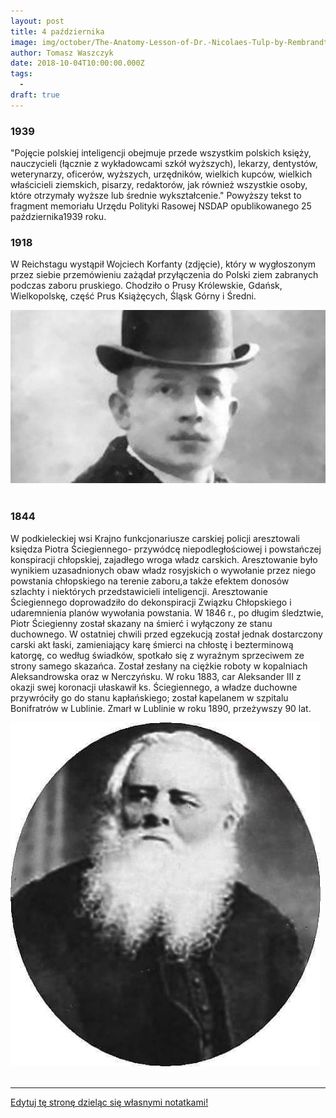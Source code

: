 ```yaml
---
layout: post
title: 4 października
image: img/october/The-Anatomy-Lesson-of-Dr.-Nicolaes-Tulp-by-Rembrandt.jpg
author: Tomasz Waszczyk
date: 2018-10-04T10:00:00.000Z
tags:
  - 
draft: true
---
```


### 1939

"Pojęcie polskiej inteligencji obejmuje
przede wszystkim polskich księży, nauczycieli (łącznie z wykładowcami szkół wyższych), lekarzy, dentystów, weterynarzy, oficerów, wyższych, urzędników, wielkich kupców, wielkich właścicieli ziemskich, pisarzy, redaktorów, jak również wszystkie osoby, które otrzymały wyższe lub średnie wykształcenie."
Powyższy tekst to fragment memoriału Urzędu Polityki Rasowej NSDAP opublikowanego 25 października1939 roku.

### 1918

W Reichstagu wystąpił Wojciech Korfanty (zdjęcie), który w wygłoszonym przez siebie przemówieniu zażądał przyłączenia do Polski ziem zabranych podczas zaboru pruskiego. Chodziło o Prusy Królewskie, Gdańsk, Wielkopolskę, część Prus Książęcych,  Śląsk Górny i Średni.

<img src="./img/october/korfanty.jpg"/><br><br>

### 1844

W podkieleckiej wsi Krajno funkcjonariusze carskiej policji aresztowali księdza Piotra Ściegiennego- przywódcę niepodległościowej i powstańczej konspiracji chłopskiej, zajadłego wroga władz carskich.
Aresztowanie było wynikiem uzasadnionych obaw władz rosyjskich o wywołanie przez niego powstania chłopskiego na terenie zaboru,a także efektem donosów szlachty i niektórych przedstawicieli inteligencji.
Aresztowanie Ściegiennego doprowadziło do dekonspiracji Związku Chłopskiego i udaremnienia planów wywołania powstania.
W 1846 r., po długim śledztwie, Piotr Ściegienny został skazany na śmierć i
wyłączony ze stanu duchownego. W ostatniej chwili przed egzekucją został jednak dostarczony carski akt łaski, zamieniający karę śmierci na chłostę i bezterminową katorgę, co według świadków, spotkało się z wyraźnym sprzeciwem ze strony samego skazańca. Został zesłany na  ciężkie roboty w kopalniach Aleksandrowska oraz w Nerczyńsku. W  roku 1883, car Aleksander III z okazji swej koronacji ułaskawił ks. Ściegiennego, a władze duchowne przywróciły go do stanu kapłańskiego; został kapelanem w szpitalu Bonifratrów w Lublinie.
Zmarł w Lublinie w roku 1890, przeżywszy 90 lat.

<img src="./img/october/sciegienny.jpg"/><br><br>

---

<a href="https://github.com/TomaszWaszczyk/historia.waszczyk.com/edit/master/src/content/october-4.md" target="_blank">Edytuj tę stronę dzieląc się własnymi notatkami!</a>
